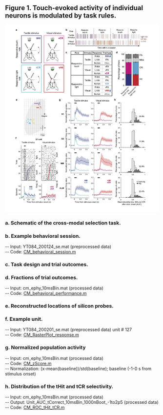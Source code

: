 
## Figure 1. Touch-evoked activity of individual neurons is modulated by task rules.
<img src="Figure 1.jpg" width="800">

### a.	Schematic of the cross-modal selection task.
### b.	Example behavioral session.
  -- Input: YT084_200124_se.mat (preprocessed data)\
  -- Code: [CM_behavioral_session.m](CM_behavioral_session.m)
### c.	Task design and trial outcomes.
### d.	Fractions of trial outcomes.
  -- Input: cm_ephy_10msBin.mat (processed data)\
  -- Code: [CM_behavioral_performance.m](CM_behavioral_performance.m)
### e.	Reconstructed locations of silicon probes.
### f.	Example unit.
  -- Input: YT084_200201_se.mat (preprocessed data) unit # 127\
  -- Code: [CM_RasterPlot_response.m](CM_RasterPlot_response.m)
### g.	Normalized population activity
  -- Input: cm_ephy_10msBin.mat (processed data)\
  -- Code: [CM_zScore.m](CM_zScore.m)\
  -- Normalization: (x-mean(baseline))/std(baseline); baseline (-1-0 s from stimulus onset)
### h.	Distribution of the tHit and tCR selectivity.
  -- Input: cm_ephy_10msBin.mat (processed data)\
  -- Output: Unit_AUC_tCorrect_10msBin_1000nBoot_-1to2p5 (processed data)\
  -- Code: [CM_ROC_tHit_tCR.m](CM_ROC_tHit_tCR.m)
